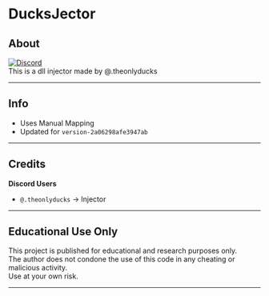# DucksJector

## About

[![Discord](https://img.shields.io/badge/Discord-Invite-gray?logo=discord&labelColor=%235865F2&logoColor=white)](https://discord.gg/skidleaks)  
This is a dll injector made by @.theonlyducks  

---

## Info

- Uses Manual Mapping
- Updated for ``version-2a06298afe3947ab``

---

## Credits

**Discord Users**  
- `@.theonlyducks` → Injector

---

## Educational Use Only
This project is published for educational and research purposes only.  
The author does not condone the use of this code in any cheating or malicious activity.  
Use at your own risk.

---
